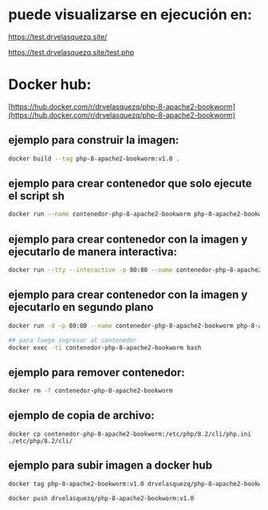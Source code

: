 # puede visualizarse en ejecución en: 
<a href="https://test.drvelasquezq.site/" target="_blank">https://test.drvelasquezq.site/</a>

<a href="https://test.drvelasquezq.site/test.php" target="_blank">https://test.drvelasquezq.site/test.php</a>

# Docker hub:
[https://hub.docker.com/r/drvelasquezq/php-8-apache2-bookworm](https://hub.docker.com/r/drvelasquezq/php-8-apache2-bookworm)

## ejemplo para construir la imagen: 
```bash
docker build --tag php-8-apache2-bookworm:v1.0 .
```

## ejemplo para crear contenedor que solo ejecute el script sh
```bash
docker run --name contenedor-php-8-apache2-bookworm php-8-apache2-bookworm:v1.0
```

## ejemplo para crear contenedor con la imagen y ejecutarlo de manera interactiva:
```bash
docker run --tty --interactive -p 80:80 --name contenedor-php-8-apache2-bookworm php-8-apache2-bookworm:v1.0 bash
```

## ejemplo para crear contenedor con la imagen y ejecutarlo en segundo plano
```bash
docker run -d -p 80:80 --name contenedor-php-8-apache2-bookworm php-8-apache2-bookworm:v1.0
```
```bash
## para luego ingresar al contenedor
docker exec -ti contenedor-php-8-apache2-bookworm bash
```

## ejemplo para remover contenedor:
```bash
docker rm -f contenedor-php-8-apache2-bookworm
```

## ejemplo de copia de archivo:
```
docker cp contenedor-php-8-apache2-bookworm:/etc/php/8.2/cli/php.ini ./etc/php/8.2/cli/
```

## ejemplo para subir imagen a docker hub
```bash
docker tag php-8-apache2-bookworm:v1.0 drvelasquezq/php-8-apache2-bookworm:v1.0
```
```
docker push drvelasquezq/php-8-apache2-bookworm:v1.0
```